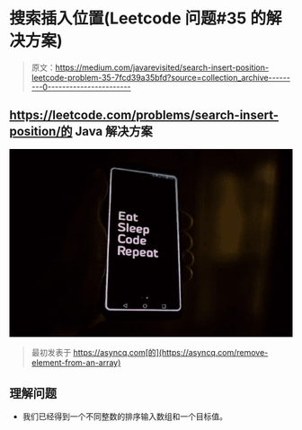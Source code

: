 # 搜索插入位置(Leetcode 问题#35 的解决方案)

> 原文：<https://medium.com/javarevisited/search-insert-position-leetcode-problem-35-7fcd39a35bfd?source=collection_archive---------0----------------------->

## https://leetcode.com/problems/search-insert-position/的 Java 解决方案

![](img/9fa27516294dc5416713770d28e10aeb.png)

> 最初发表于 https://asyncq.com[的](https://asyncq.com/remove-element-from-an-array)

## 理解问题

*   我们已经得到一个不同整数的排序输入数组和一个目标值。